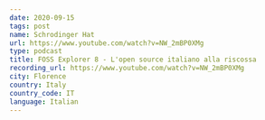 ```yaml
---
date: 2020-09-15
tags: post
name: Schrodinger Hat
url: https://www.youtube.com/watch?v=NW_2mBP0XMg
type: podcast
title: FOSS Explorer 8 - L'open source italiano alla riscossa
recording_url: https://www.youtube.com/watch?v=NW_2mBP0XMg
city: Florence
country: Italy
country_code: IT
language: Italian
---
```

